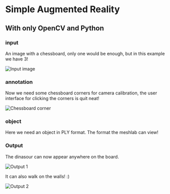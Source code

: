 # Simple Augmented Reality
## With only OpenCV and Python

### input

An image with a chessboard, only one would be enough, but in this example we have 3!

![Input image](https://github.com/yassersouri/simple-augmented-reality/blob/master/images/input.jpg)

### annotation

Now we need some chessboard corners for camera calibration, the user interface for clicking the corners is quit neat!

![Chessboard corner](https://github.com/yassersouri/simple-augmented-reality/blob/master/images/points.png)

### object

Here we need an object in PLY format. The format the meshlab can view!

### Output

The dinasour can now appear anywhere on the board.

![Output 1](https://github.com/yassersouri/simple-augmented-reality/blob/master/images/out1.png)

It can also walk on the walls! :)

![Output 2](https://github.com/yassersouri/simple-augmented-reality/blob/master/images/out2.jpg)
